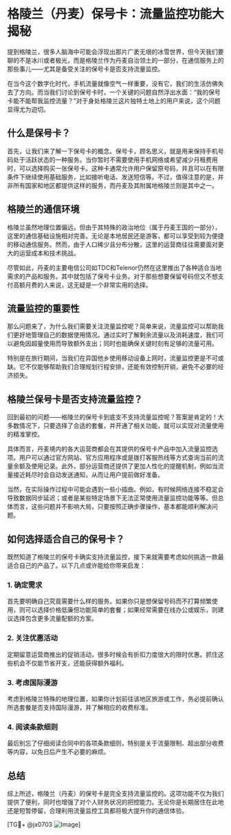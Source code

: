 # 格陵兰（丹麦）保号卡：流量监控功能大揭秘

提到格陵兰，很多人脑海中可能会浮现出那片广袤无垠的冰雪世界，但今天我们要聊的不是冰川或者极光，而是格陵兰作为丹麦自治领土的一部分，在通信服务上的那些事儿——尤其是备受关注的保号卡是否支持流量监控。

在当今这个数字化时代，手机流量就像空气一样重要，没有它，我们的生活仿佛失去了方向。而当我们讨论到保号卡时，一个关键的问题自然浮出水面：“我的保号卡能不能帮我监控流量？”对于身处格陵兰这片独特土地上的用户来说，这个问题显得尤为迫切。

## 什么是保号卡？

首先，让我们来了解一下保号卡的概念。保号卡，顾名思义，就是用来保持手机号码处于活跃状态的一种服务。当你暂时不需要使用手机网络或希望减少月租费用时，可以选择购买一张保号卡。这种卡通常允许用户保留原号码，并且可以在有限条件下继续使用基础服务，比如接听电话、发送短信等。不过，值得注意的是，并非所有国家和地区都提供这样的服务，而丹麦及其附属地格陵兰则是其中之一。

## 格陵兰的通信环境

格陵兰虽然地理位置偏远，但由于其特殊的政治地位（属于丹麦王国的一部分），这里的通信基础设施相对完善。无论是本地居民还是游客，都可以享受到较为便捷的移动通信服务。然而，由于人口稀少且分布分散，这里的运营商往往需要面对更大的运营成本和技术挑战。

尽管如此，丹麦的主要电信公司如TDC和Telenor仍然在这里推出了各种适合当地需求的产品和服务。其中就包括了保号卡业务。对于那些想要保留号码但又不想支付高额月费的人来说，这无疑是一个非常实用的选择。

## 流量监控的重要性

那么问题来了，为什么我们需要关注流量监控呢？简单来说，流量监控可以帮助我们更好地管理自己的数据使用情况。通过实时了解剩余流量以及消耗速度，我们可以避免因超量使用而导致额外支出；同时也能确保关键时刻有足够的流量可用。

特别是在旅行期间，当我们在异国他乡使用移动设备上网时，流量监控更是不可或缺。它不仅能够帮助我们合理规划行程安排，还能有效控制开销，避免不必要的经济损失。

## 格陵兰保号卡是否支持流量监控？

回到最初的问题——格陵兰的保号卡到底支不支持流量监控呢？答案是肯定的！大多数情况下，只要选择了合适的套餐，并开通了相关功能，就可以实现对流量使用的精准掌控。

具体而言，丹麦境内的各大运营商都会在其提供的保号卡产品中加入流量监控选项。用户可以通过官方网站、官方应用程序或是拨打客服热线等方式查询当前的流量余额及使用记录。此外，部分运营商还提供了更加人性化的提醒机制，例如当流量接近耗尽时会自动发送通知，从而让用户提前做好准备。

当然，在实际操作过程中可能会遇到一些小插曲。例如，有时候网络连接不稳定会导致数据同步延迟；或者是某些特定场景下无法正常使用流量监控功能等等。但总体而言，这些问题并不影响大局，只要按照正确步骤操作，基本都能顺利解决问题。

## 如何选择适合自己的保号卡？

既然知道了格陵兰的保号卡确实支持流量监控，接下来就需要考虑如何挑选一款最适合自己的产品了。以下几点或许能给你带来启发：

### 1. 确定需求
首先要明确自己究竟需要什么样的服务。如果你只是想保留号码而不打算频繁使用，则可以选择价格低廉但功能简单的套餐；如果经常需要在线办公或娱乐，则建议选择包含更多流量配额的方案。

### 2. 关注优惠活动
定期留意运营商推出的促销活动，很多时候会有折扣力度很大的限时优惠。抓住这些机会不仅能节省开支，还能获得额外福利。

### 3. 考虑国际漫游
考虑到格陵兰特殊的地理位置，如果你计划前往该地区旅游或工作，务必提前确认所选套餐是否支持国际漫游，并了解相应的收费标准。

### 4. 阅读条款细则
最后别忘了仔细阅读合同中的各项条款细则，特别是关于流量限制、超出部分收费等内容，以免日后产生不必要的麻烦。

## 总结

综上所述，格陵兰（丹麦）的保号卡是完全支持流量监控的。这项功能不仅为我们提供了便利，同时也增强了对个人财务状况的把控能力。无论你是长期居住在此地还是短暂停留，合理利用流量监控工具都将极大提升你的通信体验。

[TG💪+ @jx0703 ![Image](https://github.com/user-attachments/assets/dbca1d08-cadb-493c-b0ec-ad6f7a83f270)]